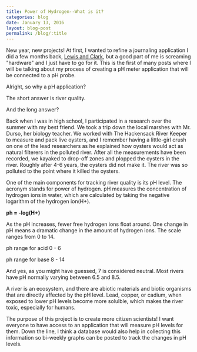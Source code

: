 ```yaml
---
title: Power of Hydrogen--What is it?
categories: blog
date: January 13, 2016
layout: blog-post
permalink: /blog/:title
---
```


New year, new projects! At first, I wanted to refine a journaling application I did a few months back, [Lewis and Clark](https://github.com/Zovfreullia/Lewis-and-Clark), but a good part of me is screaming "hardware" and I just have to go for it. This is the first of many posts where I will be talking about my process of creating a pH meter application that will be connected to a pH probe.

Alright, so why a pH application? 

The short answer is river quality. 

And the long answer?

Back when I was in high school, I participated in a research over the summer with my best friend. We took a trip down the local marshes with Mr. Durso, her biology teacher. We worked with The Hackensack River Keeper to measure and pack live oysters, and I remember having a little-girl crush on one of the lead researchers as he explained how oysters would act as natural filterers in the polluted river. After all the measurements have been recorded, we kayaked to drop-off zones and plopped the oysters in the river. Roughly after 4-6 years, the oysters did not make it. The river was so polluted to the point where it killed the oysters.

One of the main components for tracking river quality is its pH level. The acronym stands for power of hydrogen. pH measures the concentration of hydrogen ions in water, which are calculated by taking the negative logarithm of the hydrogen ion(H+). 

<strong>ph = -log(H+)</strong>

As the pH increases, fewer free hydrogen ions float around. One change in pH means a dramatic change in the amount of hydrogen ions. The scale ranges from 0 to 14. 

ph range for acid 0 - 6

ph range for base 8 - 14

And yes, as you might have guessed, 7 is considered neutral. Most rivers have pH normally varying between 6.5 and 8.5. 

A river is an ecosystem, and there are abiotic materials and biotic organisms that are directly affected by the pH level. Lead, copper, or cadium, when exposed to lower pH levels become more solulble, which makes the river toxic, especially for humans.

The purpose of this project is to create more citizen scientists! I want everyone to have access to an application that will measure pH levels for them. Down the line, I think a database would also help in collecting this information so bi-weekly graphs can be posted to track the changes in pH levels.
